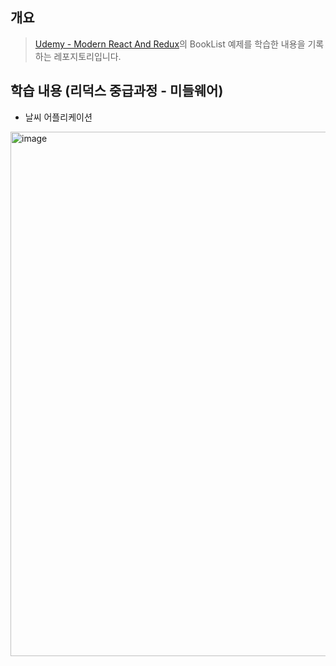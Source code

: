 ## 개요
> [Udemy - Modern React And Redux](https://www.udemy.com/react-redux/)의 BookList 예제를 학습한 내용을 기록하는 레포지토리입니다.

## 학습 내용 (리덕스 중급과정 - 미들웨어)
- 날씨 어플리케이션
<img width="839" alt="image" src="https://github.com/gyureal/ReduxSimpleStarter/assets/78974381/9c70be90-8b69-4a94-a6be-32c7ddcdb004">
